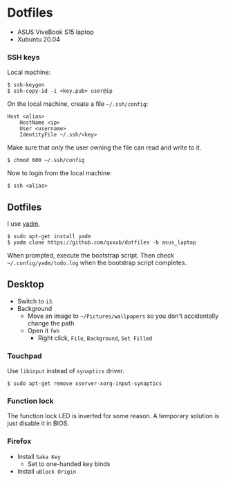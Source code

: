 # Dotfiles

- ASUS ViveBook S15 laptop
- Xubuntu 20.04

### SSH keys

Local machine:
```
$ ssh-keygen
$ ssh-copy-id -i <key.pub> user@ip
```

On the local machine, create a file `~/.ssh/config`:
```sshconfig
Host <alias>
    HostName <ip>
    User <username>
    IdentityFile ~/.ssh/<key>
```

Make sure that only the user owning the file can read and write to it.
```
$ chmod 600 ~/.ssh/config
```

Now to login from the local machine:
```
$ ssh <alias>
```

## Dotfiles

I use [yadm](https://yadm.io/).

```
$ sudo apt-get install yadm
$ yadm clone https://github.com/qxxxb/dotfiles -b asus_laptop
```

When prompted, execute the bootstrap script.
Then check `~/.config/yadm/todo.log` when the bootstrap script completes.

## Desktop

- Switch to `i3`.
- Background
  - Move an image to `~/Pictures/wallpapers` so you don't accidentally change
    the path
  - Open it `feh`
      - Right click, `File`, `Background`, `Set Filled`

### Touchpad

Use `libinput` instead of `synaptics` driver.
```
$ sudo apt-get remove xserver-xorg-input-synaptics
```

### Function lock

The function lock LED is inverted for some reason. A temporary solution is just
disable it in BIOS.

### Firefox

- Install `Saka Key`
  - Set to one-handed key binds
- Install `uBlock Origin`
